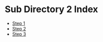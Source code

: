 Sub Directory 2 Index
=====================

 * [Step 1](sub-dir-2/step-1-great-js-examples)
 * [Step 2](sub-dir-2/step-2-great-es6-examples)
 * [Step 3](sub-dir-2/step-3-great-php-examples)
